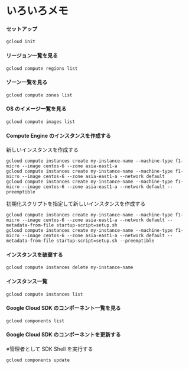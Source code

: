 # いろいろメモ








#### セットアップ

```
gcloud init
```








#### リージョン一覧を見る

```
gcloud compute regions list
```









#### ゾーン一覧を見る

```
gcloud compute zones list
```





#### OS のイメージ一覧を見る

```
gcloud compute images list
```






#### Compute Engine のインスタンスを作成する

新しいインスタンスを作成する

```
gcloud compute instances create my-instance-name --machine-type f1-micro --image centos-6 --zone asia-east1-a
gcloud compute instances create my-instance-name --machine-type f1-micro --image centos-6 --zone asia-east1-a --network default
gcloud compute instances create my-instance-name --machine-type f1-micro --image centos-6 --zone asia-east1-a --network default --preemptible
```

初期化スクリプトを指定して新しいインスタンスを作成する

```
gcloud compute instances create my-instance-name --machine-type f1-micro --image centos-6 --zone asia-east1-a --network default --metadata-from-file startup-script=setup.sh
gcloud compute instances create my-instance-name --machine-type f1-micro --image centos-6 --zone asia-east1-a --network default --metadata-from-file startup-script=setup.sh --preemptible
```








#### インスタンスを破棄する

```
gcloud compute instances delete my-instance-name
```















#### インスタンス一覧

```
gcloud compute instances list
```










#### Google Cloud SDK のコンポーネント一覧を見る

```
gcloud components list
```

#### Google Cloud SDK のコンポーネントを更新する

※管理者として SDK Shell を実行する

```
gcloud components update
```

